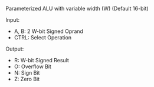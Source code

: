 Parameterized ALU with variable width (W) (Default 16-bit)

Input: 
- A, B: 2 W-bit Signed Oprand
- CTRL: Select Operation

Output:
- R: W-bit Signed Result
- O: Overflow Bit
- N: Sign Bit
- Z: Zero Bit
